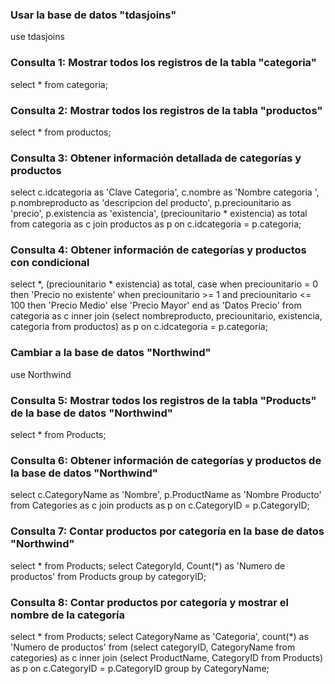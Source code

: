 ### Usar la base de datos "tdasjoins"
use tdasjoins

### Consulta 1: Mostrar todos los registros de la tabla "categoria"
select * from categoria;

### Consulta 2: Mostrar todos los registros de la tabla "productos"
select * from productos;

### Consulta 3: Obtener información detallada de categorías y productos
select c.idcategoria as 'Clave Categoria', c.nombre as 'Nombre categoria ',
    p.nombreproducto as 'descripcion del producto', p.preciounitario as 'precio', p.existencia as 'existencia',
    (preciounitario * existencia) as total
from categoria as c join productos as p
on c.idcategoria = p.categoria;

### Consulta 4: Obtener información de categorías y productos con condicional
select *, (preciounitario * existencia) as total,
    case
    when preciounitario = 0 then 'Precio no existente'
    when preciounitario >= 1 and preciounitario <= 100 then 'Precio Medio'
    else 'Precio Mayor'
    end as 'Datos Precio'
from categoria as c
inner join
    (select nombreproducto, preciounitario, existencia, categoria 
    from productos) as p
on c.idcategoria = p.categoria;

### Cambiar a la base de datos "Northwind"
use Northwind

### Consulta 5: Mostrar todos los registros de la tabla "Products" de la base de datos "Northwind"
select * from Products;

### Consulta 6: Obtener información de categorías y productos de la base de datos "Northwind"
select c.CategoryName as 'Nombre',
    p.ProductName as 'Nombre Producto'
from Categories as c join products as p
on c.CategoryID = p.CategoryID;

### Consulta 7: Contar productos por categoría en la base de datos "Northwind"
select * from Products;
select CategoryId, Count(*) as 'Numero de productos'
from Products
group by categoryID;

### Consulta 8: Contar productos por categoría y mostrar el nombre de la categoría
select * from Products;
select CategoryName as 'Categoria', count(*) as 'Numero de productos' from 
    (select categoryID, CategoryName from categories) as c
inner join 
    (select ProductName, CategoryID from Products) as p
on c.CategoryID = p.CategoryID
group by CategoryName;


